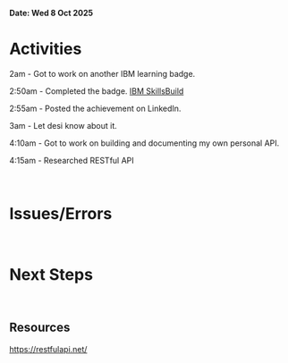 **Date: Wed 8 Oct 2025**<br>

# Activities

2am - Got to work on another IBM learning badge.

2:50am - Completed the badge. [IBM SkillsBuild](https://skills.yourlearning.ibm.com/certificate/share/59d03ccfd0ewogICJvYmplY3RJZCIgOiAiQUxNLUNPVVJTRV8zOTQ3MzcxIiwKICAib2JqZWN0VHlwZSIgOiAiQUNUSVZJVFkiLAogICJsZWFybmVyQ05VTSIgOiAiMzUwMzczNFJFRyIKfQe74c5d6ad3-10)

2:55am - Posted the achievement on LinkedIn.

3am - Let desi know about it.

4:10am - Got to work on building and documenting my own personal API.

4:15am - Researched RESTful API

<br>

# Issues/Errors

<br>

# Next Steps

<br>

## Resources



https://restfulapi.net/

<br>
